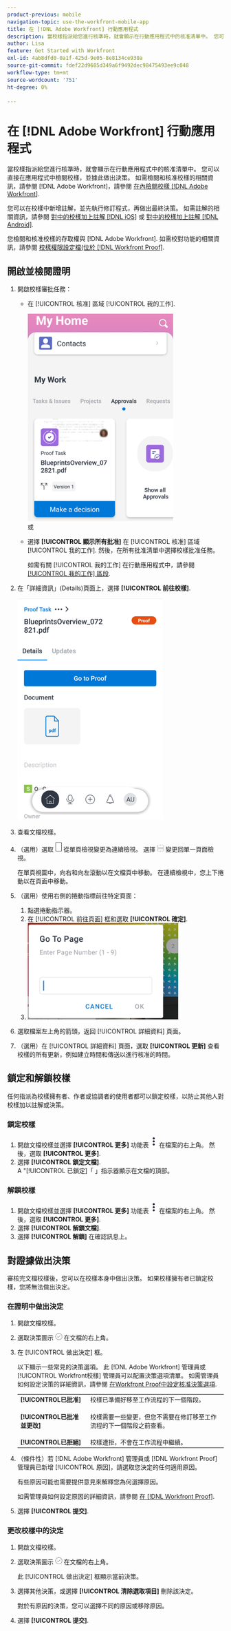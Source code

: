 ```yaml
---
product-previous: mobile
navigation-topic: use-the-workfront-mobile-app
title: 在 [!DNL Adobe Workfront] 行動應用程式
description: 當校樣指派給您進行核準時，就會顯示在行動應用程式中的核准清單中。 您可以直接在應用程式中檢閱校樣，並據此做出決策。
author: Lisa
feature: Get Started with Workfront
exl-id: 4ab8dfd0-0a1f-425d-9e05-8e8134ce930a
source-git-commit: fdef22d9685d349a6f9492dec98475493ee9c048
workflow-type: tm+mt
source-wordcount: '751'
ht-degree: 0%

---
```


# 在 [!DNL Adobe Workfront] 行動應用程式

當校樣指派給您進行核準時，就會顯示在行動應用程式中的核准清單中。 您可以直接在應用程式中檢閱校樣，並據此做出決策。 如需檢閱和核准校樣的相關資訊，請參閱 [!DNL Adobe Workfront]，請參閱 [在內檢閱校樣 [!DNL Adobe Workfront]](../../../review-and-approve-work/proofing/reviewing-proofs-within-workfront/review-proofs-in-wf.md).

您可以在校樣中新增註解，並先執行修訂程式，再做出最終決策。 如需註解的相關資訊，請參閱 [對中的校樣加上註解 [!DNL iOS]](../../../workfront-basics/mobile-apps/using-the-workfront-mobile-app/comment-on-proofs-ios.md) 或 [對中的校樣加上註解 [!DNL Android]](../../../workfront-basics/mobile-apps/using-the-workfront-mobile-app/comment-on-proofs-android.md).

您檢閱和核准校樣的存取權與 [!DNL Adobe Workfront]. 如需校對功能的相關資訊，請參閱 [校樣權限設定檔(位於 [!DNL Workfront Proof]](../../../workfront-proof/wp-acct-admin/account-settings/proof-perm-profiles-in-wp.md).

## 開啟並檢閱證明

1. 開啟校樣審批任務：

   * 在 [!UICONTROL 核准] 區域 [!UICONTROL 我的工作].

      ![「我的工作批准」部分](assets/mobile-mywork-approvals-338x482.png)\
      或

   * 選擇 **[!UICONTROL 顯示所有批准]** 在 [!UICONTROL 核准] 區域 [!UICONTROL 我的工作]. 然後，在所有批准清單中選擇校樣批准任務。

      如需有關 [!UICONTROL 我的工作] 在行動應用程式中，請參閱 [[!UICONTROL 我的工作] 區段](../../../workfront-basics/mobile-apps/using-the-workfront-mobile-app/my-work-section-mobile.md).

1. 在「詳細資訊」(Details)頁面上，選擇 **[!UICONTROL 前往校樣]**.

   ![校樣任務](assets/mobile-prooftask1-338x516.png)

1. 查看文檔校樣。
1. （選用）選取 ![[!UICONTROL 單頁圖示]](assets/mobile-proofpagingicon1-25x36.png) 從單頁檢視變更為連續檢視。 選擇 ![[!UICONTROL 「連續頁」表徵圖]](assets/mobile-proofpagingicon2-25x25.png) 變更回單一頁面檢視。

   在單頁視圖中，向右和向左滾動以在文檔頁中移動。 在連續檢視中，您上下捲動以在頁面中移動。

1. （選用）使用右側的捲動指標前往特定頁面：

   1. 點選捲動指示器。
   1. 在 [!UICONTROL 前往頁面] 框和選取 **[!UICONTROL 確定]**.
   1. ![前往頁面](assets/mobile-gotopage-350x224.png)

1. 選取檔案左上角的箭頭，返回 [!UICONTROL 詳細資料] 頁面。
1. （選用）在 [!UICONTROL 詳細資料] 頁面，選取 **[!UICONTROL 更新]** 查看校樣的所有更新，例如建立時間和傳送以進行核准的時間。

## 鎖定和解鎖校樣

任何指派為校樣擁有者、作者或協調者的使用者都可以鎖定校樣，以防止其他人對校樣加以註解或決策。

### 鎖定校樣

1. 開啟文檔校樣並選擇 **[!UICONTROL 更多]** 功能表 ![更多功能表](assets/mobile-verticalmoremenu-20x33.png) 在檔案的右上角。 然後，選取 **[!UICONTROL 更多]**.
1. 選擇 **[!UICONTROL 鎖定文檔]**.\
   A &quot;[!UICONTROL 已鎖定]「 」指示器顯示在文檔的頂部。

### 解鎖校樣

1. 開啟文檔校樣並選擇 **[!UICONTROL 更多]** 功能表 ![更多功能表](assets/mobile-verticalmoremenu-20x33.png) 在檔案的右上角。 然後，選取 **[!UICONTROL 更多]**.
1. 選擇 **[!UICONTROL 解鎖文檔]**.
1. 選擇 **[!UICONTROL 解鎖]** 在確認訊息上。

## 對證據做出決策

審核完文檔校樣後，您可以在校樣本身中做出決策。 如果校樣擁有者已鎖定校樣，您將無法做出決定。

### 在證明中做出決定

1. 開啟文檔校樣。
1. 選取決策圖示 ![[!UICONTROL 決策] 圖示](assets/mobile-proofcheckmarkdecisionicon-30x30.png) 在文檔的右上角。
1. 在 [!UICONTROL 做出決定] 框。

   以下顯示一些常見的決策選項。 此 [!DNL Adobe Workfront] 管理員或 [!UICONTROL Workfront校樣] 管理員可以配置決策選項清單。 如需管理員如何設定決策的詳細資訊，請參閱 [在Workfront Proof中設定核准決策選項](../../../workfront-proof/wp-acct-admin/account-settings/configure-approval-decision-in-wp.md).

   <table style="table-layout:auto"> 
    <col> 
    <col> 
    <tbody> 
     <tr> 
      <td role="rowheader"><strong>[!UICONTROL已批准]</strong></td> 
      <td>校樣已準備好移至工作流程的下一個階段。</td> 
     </tr> 
     <tr> 
      <td role="rowheader"><strong>[!UICONTROL已批准並更改]</strong></td> 
      <td> <p>校樣需要一些變更，但您不需要在修訂移至工作流程的下一個階段之前查看。</p> </td> 
     </tr> 
     <tr> 
      <td role="rowheader"><strong>[!UICONTROL已拒絕]</strong></td> 
      <td>校樣遭拒，不會在工作流程中繼續。</td> 
     </tr> 
    </tbody> 
   </table>

1. （條件性）若 [!DNL Adobe Workfront] 管理員或 [!DNL Workfront Proof] 管理員已新增 [!UICONTROL 原因]，請選取您決定的任何適用原因。

   有些原因可能也需要提供意見來解釋您為何選擇原因。

   如需管理員如何設定原因的詳細資訊，請參閱  [在 [!DNL Workfront Proof]](../../../workfront-proof/wp-acct-admin/account-settings/configure-approval-decision-in-wp.md).

1. 選擇 **[!UICONTROL 提交]**.

### 更改校樣中的決定

1. 開啟文檔校樣。
1. 選取決策圖示 ![[!UICONTROL 決策] 圖示](assets/mobile-proofcheckmarkdecisionicon-30x30.png) 在文檔的右上角。

   此 [!UICONTROL 做出決定] 框顯示當前決策。

1. 選擇其他決策，或選擇 **[!UICONTROL 清除選取項目]** 刪除該決定。

   對於有原因的決策，您可以選擇不同的原因或移除原因。

1. 選擇 **[!UICONTROL 提交]**.
